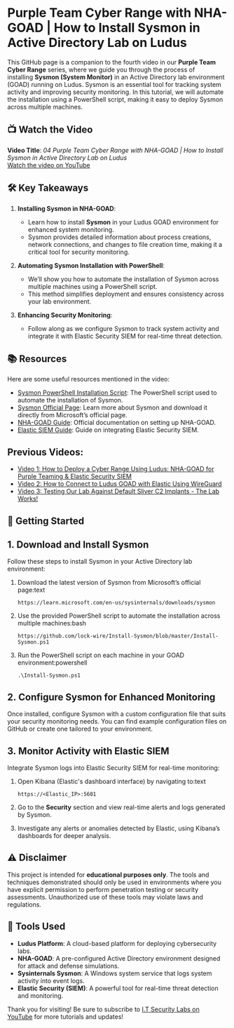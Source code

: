 # Purple Team Cyber Range with NHA-GOAD | How to Install Sysmon in Active Directory Lab on Ludus

This GitHub page is a companion to the fourth video in our **Purple Team Cyber Range** series, where we guide you through the process of installing **Sysmon (System Monitor)** in an Active Directory lab environment (GOAD) running on Ludus. Sysmon is an essential tool for tracking system activity and improving security monitoring. In this tutorial, we will automate the installation using a PowerShell script, making it easy to deploy Sysmon across multiple machines.

## 📺 **Watch the Video**

**Video Title**: _04 Purple Team Cyber Range with NHA-GOAD | How to Install Sysmon in Active Directory Lab on Ludus_  
[Watch the video on YouTube](https://www.youtube.com/watch?v=bK5Tnf92O-Y)

## 🛠️ **Key Takeaways**

1. **Installing Sysmon in NHA-GOAD**:
    
    - Learn how to install **Sysmon** in your Ludus GOAD environment for enhanced system monitoring.
    - Sysmon provides detailed information about process creations, network connections, and changes to file creation time, making it a critical tool for security monitoring.
    
2. **Automating Sysmon Installation with PowerShell**:
    
    - We’ll show you how to automate the installation of Sysmon across multiple machines using a PowerShell script.
    - This method simplifies deployment and ensures consistency across your lab environment.
    
3. **Enhancing Security Monitoring**:
    
    - Follow along as we configure Sysmon to track system activity and integrate it with Elastic Security SIEM for real-time threat detection.
    

## 📚 **Resources**

Here are some useful resources mentioned in the video:

- [Sysmon PowerShell Installation Script](https://github.com/lock-wire/Install-Sysmon/blob/master/Install-Sysmon.ps1): The PowerShell script used to automate the installation of Sysmon.
- [Sysmon Official Page](https://learn.microsoft.com/en-us/sysinternals/downloads/sysmon): Learn more about Sysmon and download it directly from Microsoft’s official page.
- [NHA-GOAD Guide](https://docs.ludus.cloud/docs/environment-guides/goad-nha): Official documentation on setting up NHA-GOAD.
- [Elastic SIEM Guide](https://docs.ludus.cloud/docs/environment-guides/elastic): Guide on integrating Elastic Security SIEM.

## Previous Videos:

- [Video 1: How to Deploy a Cyber Range Using Ludus: NHA-GOAD for Purple Teaming & Elastic Security SIEM](https://youtu.be/cjTzWQ_Si3U)
- [Video 2: How to Connect to Ludus GOAD with Elastic Using WireGuard](https://youtu.be/fM65Mm011bg)
- [Video 3: Testing Our Lab Against Default Sliver C2 Implants - The Lab Works!](https://youtu.be/L5DtvxOriOU)

## 🚀 **Getting Started**

## 1. **Download and Install Sysmon**

Follow these steps to install Sysmon in your Active Directory lab environment:

1. Download the latest version of Sysmon from Microsoft’s official page:text
    
    `https://learn.microsoft.com/en-us/sysinternals/downloads/sysmon`
    
2. Use the provided PowerShell script to automate the installation across multiple machines:bash
    
    `https://github.com/lock-wire/Install-Sysmon/blob/master/Install-Sysmon.ps1`
    
3. Run the PowerShell script on each machine in your GOAD environment:powershell
    
    `.\Install-Sysmon.ps1`   

## 2. **Configure Sysmon for Enhanced Monitoring**

Once installed, configure Sysmon with a custom configuration file that suits your security monitoring needs. You can find example configuration files on GitHub or create one tailored to your environment.

## 3. **Monitor Activity with Elastic SIEM**

Integrate Sysmon logs into Elastic Security SIEM for real-time monitoring:

1. Open Kibana (Elastic's dashboard interface) by navigating to:text
    
    `https://<Elastic_IP>:5601`
    
2. Go to the **Security** section and view real-time alerts and logs generated by Sysmon.
3. Investigate any alerts or anomalies detected by Elastic, using Kibana’s dashboards for deeper analysis.

## ⚠️ **Disclaimer**

This project is intended for **educational purposes only**. The tools and techniques demonstrated should only be used in environments where you have explicit permission to perform penetration testing or security assessments. Unauthorized use of these tools may violate laws and regulations.

## 🔧 **Tools Used**

- **Ludus Platform**: A cloud-based platform for deploying cybersecurity labs.
- **NHA-GOAD**: A pre-configured Active Directory environment designed for attack and defense simulations.
- **Sysinternals Sysmon**: A Windows system service that logs system activity into event logs.
- **Elastic Security (SIEM)**: A powerful tool for real-time threat detection and monitoring.

Thank you for visiting! Be sure to subscribe to [I.T Security Labs on YouTube](https://www.youtube.com/@ITSecurityLabs) for more tutorials and updates!